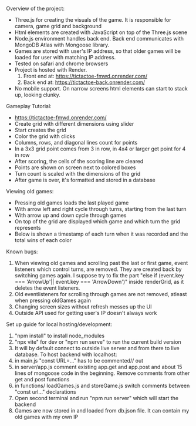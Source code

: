 Overview of the project:
- Three.js for creating the visuals of the game. It is responsible for camera, game grid and background
- Html elements are created with JavaScript on top of the Three.js scene
- Node.js environment handles back end. Back end communicates with MongoDB Atlas with Mongoose library.
- Games are stored with user's IP address, so that older games will be loaded for user with matching IP address.
- Tested on safari and chrome browsers
- Project is hosted with Render. 
    1. Front end at: https://tictactoe-fmwd.onrender.com/
    2. Back end at: https://tictactoe-back.onrender.com/ 
- No mobile support. On narrow screens html elements can start to stack up, looking clunky.


Gameplay Tutorial:
- https://tictactoe-fmwd.onrender.com/
- Create grid with different dimensions using slider
- Start creates the grid
- Color the grid with clicks
- Columns, rows, and diagonal lines count for points
- In a 3x3 grid point comes from 3 in row, in 4x4 or larger get point for 4 in row
- After scoring, the cells of the scoring line are cleared
- Points are shown on screen next to colored boxes 
- Turn count is scaled with the dimensions of the grid
- After game is over, it's formatted and stored in a database 

Viewing old games:
- Pressing old games loads the last played game
- With arrow left and right cycle through turns, starting from the last turn
- With arrow up and down cycle through games
- On top of the grid are displayed which game and which turn the grid represents
- Below is shown a timestamp of each turn when it was recorded and the total wins of each color

Known bugs:
1. When viewing old games and scrolling past the last or first game, event listeners which control turns, are removed. They are created back by switching games again. I suppose try to fix the part "else if (event.key === 'ArrowUp'|| event.key === 'ArrowDown')" inside renderGrid, as it deletes the event listeners.
2. Old eventlisteners for scrolling through games are not removed, atleast when pressing oldGames again
3. Changing screen sizes without refresh messes up the UI
4. Outside API used for getting user's IP doesn't always work

Set up guide for local hosting/development:
1. "npm install" to install node_modules
2. "npx vite" for dev or "npm run serve" to run the current build version
3. It will by default connect to outside live server and from there to live database. 
To host backend with localhost: 
31. in main.js "const URL=..." has to be commented// out
32. in server/app.js comment existing app.get and app.post and about 15 lines of mongoose code in the beginning. Remove comments from other get and post functions
33. in functions/ loadGames.js and storeGame.js switch comments between "const url..." declarations
34. Open second terminal and run "npm run server" which will start the backend
35. Games are now stored in and loaded from db.json file. It can contain my old games with my own IP

